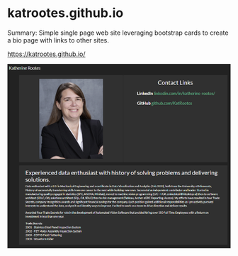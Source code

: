 # katrootes.github.io

Summary:
Simple single page web site leveraging bootstrap cards to create a bio page with links to other sites.

https://katrootes.github.io/

![BIO Page](WebSite.png)


